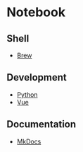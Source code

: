 # Notebook

## Shell
- [Brew](./shell/brew.md)

## Development
- [Python](./development/python.md)
- [Vue](./development/vue.md)

## Documentation
- [MkDocs](./documentation/mkdocs.md)



